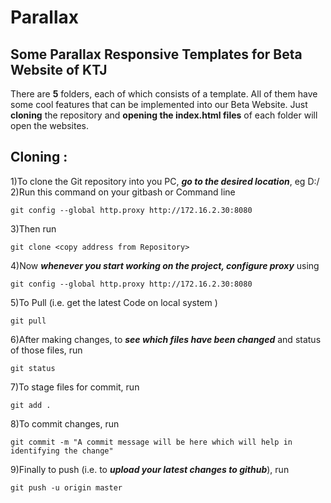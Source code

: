 # Parallax
## Some Parallax Responsive Templates for Beta Website of KTJ

There are **5** folders, each of which consists of a template. All of them have some cool features that can be implemented into our Beta Website. Just **cloning** the repository and **opening the index.html files** of each folder will open the websites.

## Cloning : 

1)To clone the Git repository into you PC, ***go to the desired location***, eg D:/    
2)Run this command on your gitbash or Command line      
	
	git config --global http.proxy http://172.16.2.30:8080
3)Then run        

	git clone <copy address from Repository>
4)Now ***whenever you start working on the project, configure proxy*** using       
	
	git config --global http.proxy http://172.16.2.30:8080 
5)To Pull (i.e. get the latest Code on local system )       

	git pull
6)After making changes, to ***see which files have been changed*** and status of those files, run       
	
	git status
7)To stage files for commit, run        

	git add .
8)To commit changes, run         

	git commit -m "A commit message will be here which will help in identifying the change"
9)Finally to push (i.e. to ***upload your latest changes to github***), run          

	git push -u origin master
